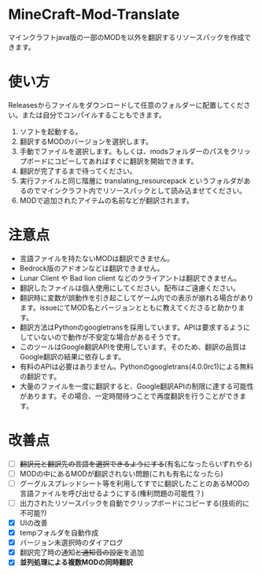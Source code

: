 

# **MineCraft-Mod-Translate**
マインクラフトjava版の一部のMODを以外を翻訳するリソースパックを作成できます。

# 使い方  
Releasesからファイルをダウンロードして任意のフォルダーに配置してください。または自分でコンパイルすることもできます。  
1. ソフトを起動する。
2. 翻訳するMODのバージョンを選択します。
3. 手動でファイルを選択します。もしくは、modsフォルダーのパスをクリップボードにコピーしてあればすぐに翻訳を開始できます。
4. 翻訳が完了するまで待ってください。
5. 実行ファイルと同じ階層に translating_resourcepack というフォルダがあるのでマインクラフト内でリソースパックとして読み込ませてください。
6. MODで追加されたアイテムの名前などが翻訳されます。

# 注意点  
- 言語ファイルを持たないMODは翻訳できません。  
- Bedrock版のアドオンなどは翻訳できません。  
- Lunar Client や Bad lion client などのクライアントは翻訳できません。  
- 翻訳したファイルは個人使用にしてください。配布はご遠慮ください。  
- 翻訳時に変数が誤動作を引き起こしてゲーム内での表示が崩れる場合があります。issueにてMOD名とバージョンとともに教えてくださると助かります。  
- 翻訳方法はPythonのgoogletransを採用しています。APIは要求するようにしていないので動作が不安定な場合があるそうです。
- このツールはGoogle翻訳APIを使用しています。そのため、翻訳の品質はGoogle翻訳の結果に依存します。  
- 有料のAPIは必要はありません。Pythonのgoogletrans(4.0.0rc1)による無料の翻訳です。  
- 大量のファイルを一度に翻訳すると、Google翻訳APIの制限に達する可能性があります。その場合、一定時間待つことで再度翻訳を行うことができます。

# 改善点
-  [ ] ~~翻訳元と翻訳先の言語を選択できるようにする~~(有名になったらいずれやる)
-  [ ] MODの中にあるMODが翻訳されない問題(これも有名になったら)
-  [ ] グーグルスプレッドシート等を利用してすでに翻訳したことのあるMODの言語ファイルを呼び出せるようにする(権利問題の可能性？)
-  [ ] 出力されたリソースパックを自動でクリップボードにコピーする(技術的に不可能?)
-  [x] UIの改善
-  [x] tempフォルダを自動作成
-  [x] バージョン未選択時のダイアログ
-  [x] 翻訳完了時の通知~~と通知音の設定~~を追加
-  [x] **並列処理による複数MODの同時翻訳**
